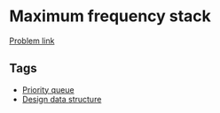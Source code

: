 # Maximum frequency stack

[Problem link](https://leetcode.com/problems/maximum-frequency-stack)

## Tags

* [Priority queue](/README.md#Priority_queue)
* [Design data structure](/README.md#Design_data_structure)
